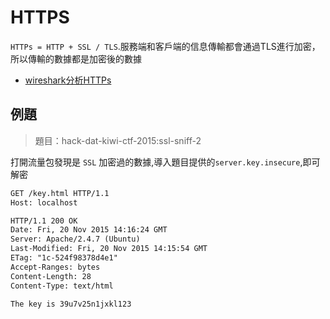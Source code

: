 # HTTPS

`HTTPs = HTTP + SSL / TLS`.服務端和客戶端的信息傳輸都會通過TLS進行加密，所以傳輸的數據都是加密後的數據

- [wireshark分析HTTPs](http://www.freebuf.com/articles/system/37900.html)

## 例題

> 題目：hack-dat-kiwi-ctf-2015:ssl-sniff-2

打開流量包發現是 `SSL` 加密過的數據,導入題目提供的`server.key.insecure`,即可解密

```xml
GET /key.html HTTP/1.1
Host: localhost

HTTP/1.1 200 OK
Date: Fri, 20 Nov 2015 14:16:24 GMT
Server: Apache/2.4.7 (Ubuntu)
Last-Modified: Fri, 20 Nov 2015 14:15:54 GMT
ETag: "1c-524f98378d4e1"
Accept-Ranges: bytes
Content-Length: 28
Content-Type: text/html

The key is 39u7v25n1jxkl123
```